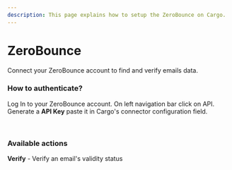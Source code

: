 ```yaml
---
description: This page explains how to setup the ZeroBounce on Cargo.
---
```


# ZeroBounce

Connect your ZeroBounce account to find and verify emails data.

### How to authenticate?

Log In to your ZeroBounce account. On left navigation bar click on API. Generate a **API Key** paste it in Cargo's connector configuration field.

<figure><img src="../../.gitbook/assets/Capture d’écran 2023-10-05 à 01.10.20.png" alt=""><figcaption></figcaption></figure>

### Available actions

**Verify** - Verify an email's validity status


